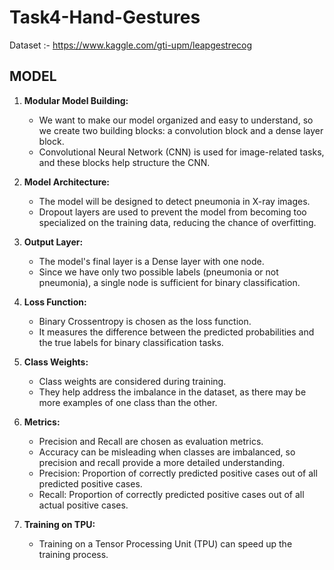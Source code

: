 # Task4-Hand-Gestures

Dataset :-  https://www.kaggle.com/gti-upm/leapgestrecog

## **MODEL**
1. **Modular Model Building:**
   - We want to make our model organized and easy to understand, so we create two building blocks: a convolution block and a dense layer block.
   - Convolutional Neural Network (CNN) is used for image-related tasks, and these blocks help structure the CNN.

2. **Model Architecture:**
   - The model will be designed to detect pneumonia in X-ray images.
   - Dropout layers are used to prevent the model from becoming too specialized on the training data, reducing the chance of overfitting.

3. **Output Layer:**
   - The model's final layer is a Dense layer with one node.
   - Since we have only two possible labels (pneumonia or not pneumonia), a single node is sufficient for binary classification.

4. **Loss Function:**
   - Binary Crossentropy is chosen as the loss function.
   - It measures the difference between the predicted probabilities and the true labels for binary classification tasks.

5. **Class Weights:**
   - Class weights are considered during training.
   - They help address the imbalance in the dataset, as there may be more examples of one class than the other.

6. **Metrics:**
   - Precision and Recall are chosen as evaluation metrics.
   - Accuracy can be misleading when classes are imbalanced, so precision and recall provide a more detailed understanding.
   - Precision: Proportion of correctly predicted positive cases out of all predicted positive cases.
   - Recall: Proportion of correctly predicted positive cases out of all actual positive cases.

7. **Training on TPU:**
   - Training on a Tensor Processing Unit (TPU) can speed up the training process.
